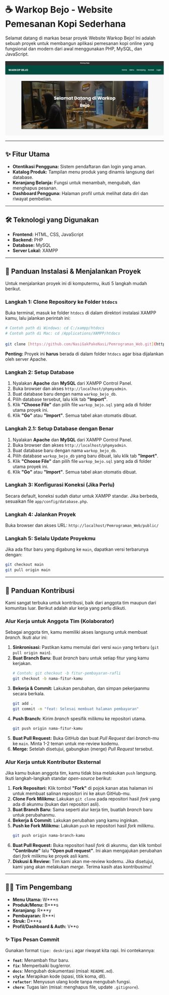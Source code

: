 
# ☕ Warkop Bejo - Website Pemesanan Kopi Sederhana

Selamat datang di markas besar proyek Website Warkop Bejo! Ini adalah sebuah proyek untuk membangun aplikasi pemesanan kopi online yang fungsional dan modern dari awal menggunakan PHP, MySQL, dan JavaScript.

![Screenshot Halaman Utama](public/images/warkop-bejo.png)

---

## ✨ Fitur Utama

* **Otentikasi Pengguna:** Sistem pendaftaran dan login yang aman.
* **Katalog Produk:** Tampilan menu produk yang dinamis langsung dari database.
* **Keranjang Belanja:** Fungsi untuk menambah, mengubah, dan menghapus pesanan.
* **Dashboard Pengguna:** Halaman profil untuk melihat data diri dan riwayat pembelian.

---

## 🛠️ Teknologi yang Digunakan

* **Frontend:** HTML, CSS, JavaScript
* **Backend:** PHP
* **Database:** MySQL
* **Server Lokal:** XAMPP

---

## 🚀 Panduan Instalasi & Menjalankan Proyek

Untuk menjalankan proyek ini di komputermu, ikuti 5 langkah mudah berikut.

### Langkah 1: Clone Repository ke Folder `htdocs`

Buka terminal, masuk ke folder `htdocs` di dalam direktori instalasi XAMPP kamu, lalu jalankan perintah ini:

```bash
# Contoh path di Windows: cd C:/xampp/htdocs
# Contoh path di Mac: cd /Applications/XAMPP/htdocs

git clone [https://github.com/NasiGakPakeNasi/Pemrograman_Web.git](https://github.com/NasiGakPakeNasi/Pemrograman_Web.git)
````

**Penting:** Proyek ini **harus** berada di dalam folder `htdocs` agar bisa dijalankan oleh server Apache.

### Langkah 2: Setup Database

1.  Nyalakan **Apache** dan **MySQL** dari XAMPP Control Panel.
2.  Buka browser dan akses `http://localhost/phpmyadmin`.
3.  Buat database baru dengan nama `warkop_bejo_db`.
4.  Pilih database tersebut, lalu klik tab **"Import"**.
5.  Klik **"Choose File"** dan pilih file `warkop_bejo.sql` yang ada di folder utama proyek ini.
6.  Klik **"Go"** atau **"Import"**. Semua tabel akan otomatis dibuat.

### Langkah 2.1: Setup Database dengan Benar

1.  Nyalakan **Apache** dan **MySQL** dari XAMPP Control Panel.
2.  Buka browser dan akses `http://localhost/phpmyadmin`.
3.  Buat database baru dengan nama `warkop_bejo_db`.
4.  Pilih database `warkop_bejo_db` yang baru dibuat, lalu klik tab **"Import"**.
5.  Klik **"Choose File"** dan pilih file `warkop_bejo.sql` yang ada di folder utama proyek ini.
6.  Klik **"Go"** atau **"Import"**. Semua tabel akan otomatis dibuat.

### Langkah 3: Konfigurasi Koneksi (Jika Perlu)

Secara default, koneksi sudah diatur untuk XAMPP standar. Jika berbeda, sesuaikan file `app/config/database.php`.

### Langkah 4: Jalankan Proyek

Buka browser dan akses URL: `http://localhost/Pemrograman_Web/public/`

### Langkah 5: Selalu Update Proyekmu

Jika ada fitur baru yang digabung ke `main`, dapatkan versi terbarunya dengan:

```bash
git checkout main
git pull origin main
```

-----

## 🤝 Panduan Kontribusi

Kami sangat terbuka untuk kontribusi, baik dari anggota tim maupun dari komunitas luar. Berikut adalah alur kerja yang perlu diikuti.

### Alur Kerja untuk Anggota Tim (Kolaborator)

Sebagai anggota tim, kamu memiliki akses langsung untuk membuat *branch*. Ikuti alur ini:

1.  **Sinkronisasi:** Pastikan kamu memulai dari versi `main` yang terbaru (`git pull origin main`).
2.  **Buat Branch Baru:** Buat *branch* baru untuk setiap fitur yang kamu kerjakan.
    ```bash
    # Contoh: git checkout -b fitur-pembayaran-rafli
    git checkout -b nama-fitur-kamu
    ```
3.  **Bekerja & Commit:** Lakukan perubahan, dan simpan pekerjaanmu secara berkala.
    ```bash
    git add .
    git commit -m "feat: Selesai membuat halaman pembayaran"
    ```
4.  **Push Branch:** Kirim *branch* spesifik milikmu ke repositori utama.
    ```bash
    git push origin nama-fitur-kamu
    ```
5.  **Buat Pull Request:** Buka GitHub dan buat *Pull Request* dari *branch*-mu ke `main`. Minta 1-2 teman untuk me-review kodemu.
6.  **Merge:** Setelah disetujui, gabungkan (merge) *Pull Request* tersebut.

### Alur Kerja untuk Kontributor Eksternal

Jika kamu bukan anggota tim, kamu tidak bisa melakukan `push` langsung. Ikuti langkah-langkah standar *open-source* berikut:

1.  **Fork Repositori:** Klik tombol **"Fork"** di pojok kanan atas halaman ini untuk membuat salinan repositori ini ke akun GitHub-mu.
2.  **Clone Fork Milikmu:** Lakukan `git clone` pada repositori hasil *fork* yang ada di akunmu (bukan dari repositori asli).
3.  **Buat Branch Baru:** Sama seperti alur kerja tim, buatlah *branch* baru untuk perubahanmu.
4.  **Bekerja & Commit:** Lakukan perubahan yang kamu inginkan.
5.  **Push ke Fork Milikmu:** Lakukan `push` ke repositori hasil *fork* milikmu.
    ```bash
    git push origin nama-branch-kamu
    ```
6.  **Buat Pull Request:** Buka repositori hasil *fork* di akunmu, dan klik tombol **"Contribute"** lalu **"Open pull request"**. Ini akan mengajukan perubahan dari *fork* milikmu ke proyek asli kami.
7.  **Diskusi & Review:** Tim kami akan me-review kodemu. Jika disetujui, kami yang akan melakukan *merge*. Terima kasih atas kontribusimu\!

-----

## 🧑‍💻 Tim Pengembang

  * **Menu Utama:** W***n
  * **Produk/Menu:** B***s
  * **Keranjang:** R***y
  * **Pembayaran:** R***i
  * **Struk:** D***a
  * **Profil/Dashboard & Auth:** V**o

<!-- end list -->

### ✨ Tips Pesan Commit

Gunakan format `tipe: deskripsi` agar riwayat kita rapi. Ini contekannya:

* **`feat`**: Menambah fitur baru.
* **`fix`**: Memperbaiki bug/error.
* **`docs`**: Mengubah dokumentasi (misal: `README.md`).
* **`style`**: Merapikan kode (spasi, titik koma, dll).
* **`refactor`**: Menyusun ulang kode tanpa mengubah fungsi.
* **`chore`**: Tugas lain (misal: menghapus file, update `.gitignore`).
